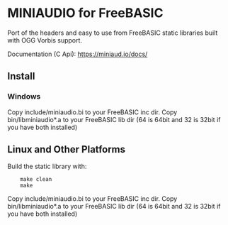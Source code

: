 # MINIAUDIO for FreeBASIC

Port of the headers and easy to use from FreeBASIC static libraries built with OGG Vorbis support.

Documentation (C Api): https://miniaud.io/docs/

## Install

### Windows

Copy include/miniaudio.bi to your FreeBASIC inc dir.
Copy bin/libminiaudio*.a to your FreeBASIC lib dir (64 is 64bit and 32 is 32bit if you have both installed)

## Linux and Other Platforms

Build the static library with:

```
    make clean
    make
```

Copy include/miniaudio.bi to your FreeBASIC inc dir.
Copy bin/libminiaudio*.a to your FreeBASIC lib dir (64 is 64bit and 32 is 32bit if you have both installed)

